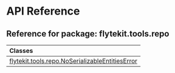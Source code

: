 # API Reference

## Reference for package: flytekit.tools.repo

| Classes  |
| :------------- |
| [flytekit.tools.repo.NoSerializableEntitiesError](flytekit_tools_repo_noserializableentitieserror) |
